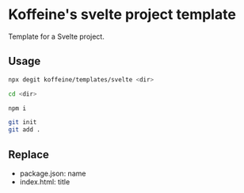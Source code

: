 # Koffeine's svelte project template

Template for a Svelte project.

## Usage

```sh
npx degit koffeine/templates/svelte <dir>

cd <dir>

npm i

git init
git add .
```

## Replace

- package.json: name
- index.html: title
